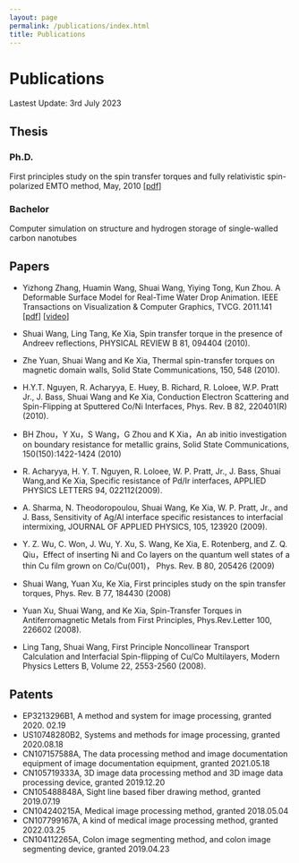 ```yaml
---
layout: page
permalink: /publications/index.html
title: Publications
---
```


# Publications 

Lastest Update: 3rd July 2023

## Thesis

### Ph.D.
First principles study on the spin transfer torques and fully relativistic spin-polarized EMTO method, May, 2010 [[pdf](./mypaper/thesis/wangshuaiphd.pdf)]

### Bachelor

Computer simulation on structure and hydrogen storage of single-walled carbon nanotubes

## Papers

- Yizhong Zhang, Huamin Wang, Shuai Wang, Yiying Tong, Kun Zhou. A Deformable Surface Model for Real-Time Water Drop Animation. IEEE Transactions on Visualization & Computer Graphics, TVCG. 2011.141 [[pdf](./mypaper/papers/tvcg.pdf)] [[video](./mypaper/papers/02_WaterDropAnimation.mp4)]

- Shuai Wang, Ling Tang, Ke Xia, Spin transfer torque in the presence of Andreev reflections, PHYSICAL REVIEW B 81, 094404 (2010). 

- Zhe Yuan, Shuai Wang and Ke Xia, Thermal spin-transfer torques on magnetic domain walls, Solid State Communications, 150, 548 (2010). 

- H.Y.T. Nguyen, R. Acharyya, E. Huey, B. Richard, R. Loloee, W.P. Pratt Jr., J. Bass, Shuai Wang and Ke Xia, Conduction Electron Scattering and Spin-Flipping at Sputtered Co/Ni Interfaces, Phys. Rev. B 82, 220401(R) (2010). 

- BH Zhou，Y Xu，S Wang，G Zhou and K Xia，An ab initio investigation on boundary resistance for metallic grains, Solid State Communications, 150(150):1422-1424 (2010)

- R. Acharyya, H. Y. T. Nguyen, R. Loloee, W. P. Pratt, Jr., J. Bass, Shuai Wang,and Ke Xia, Specific resistance of Pd/Ir interfaces, APPLIED PHYSICS LETTERS 94, 022112(2009). 

- A. Sharma, N. Theodoropoulou, Shuai Wang, Ke Xia, W. P. Pratt, Jr., and J. Bass, Sensitivity of Ag/Al interface specific resistances to interfacial intermixing, JOURNAL OF APPLIED PHYSICS, 105, 123920 (2009). 

- Y. Z. Wu, C. Won, J. Wu, Y. Xu, S. Wang, Ke Xia, E. Rotenberg, and Z. Q. Qiu，Effect of inserting Ni and Co layers on the quantum well states of a thin Cu film grown on Co/Cu(001)， Phys. Rev. B 80, 205426 (2009) 

- Shuai Wang, Yuan Xu, Ke Xia, First principles study on the spin transfer torques, Phys. Rev. B 77, 184430 (2008) 

- Yuan Xu, Shuai Wang, and Ke Xia, Spin-Transfer Torques in Antiferromagnetic Metals from First Principles, Phys.Rev.Letter 100, 226602 (2008). 

- Ling Tang, Shuai Wang, First Principle Noncollinear Transport Calculation and Interfacial Spin-flipping of Cu/Co Multilayers, Modern Physics Letters B, Volume 22, 2553-2560 (2008).

## Patents

- EP3213296B1, A method and system for image processing, granted 2020. 02.19
- US10748280B2, Systems and methods for image processing, granted 2020.08.18
- CN107157588A, The data processing method and image documentation equipment of image documentation equipment, granted 2021.05.18
- CN105719333A, 3D image data processing method and 3D image data processing device, granted 2019.12.20
- CN105488848A, Sight line based fiber drawing method, granted 2019.07.19
- CN104240215A, Medical image processing method, granted 2018.05.04
- CN107799167A, A kind of medical image processing method, granted 2022.03.25
- CN104112265A, Colon image segmenting method, and colon image segmenting device, granted 2019.04.23



